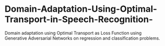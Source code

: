 # Domain-Adaptation-Using-Optimal-Transport-in-Speech-Recognition-
Domain adaptation using Optimal Transport as Loss Function using Generative Adversarial Networks on regression and classification problems. 
